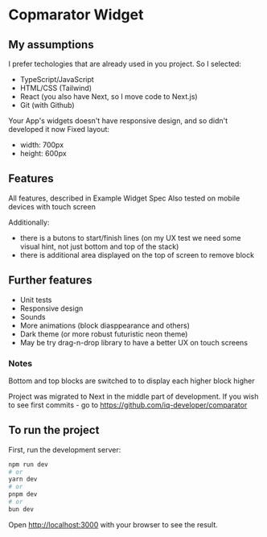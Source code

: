 # Copmarator Widget

## My assumptions

I prefer techologies that are already used in you project.
So I selected:

- TypeScript/JavaScript
- HTML/CSS (Tailwind)
- React (you also have Next, so I move code to Next.js)
- Git (with Github)

Your App's widgets doesn't have responsive design, and so didn't developed it now
Fixed layout:

- width: 700px
- height: 600px

## Features

All features, described in Example Widget Spec
Also tested on mobile devices with touch screen

Additionally:

- there is a butons to start/finish lines (on my UX test we need some visual hint, not just bottom and top of the stack)
- there is additional area displayed on the top of screen to remove block

## Further features

- Unit tests
- Responsive design
- Sounds
- More animations (block diasppearance and others)
- Dark theme (or more robust futuristic neon theme)
- May be try drag-n-drop library to have a better UX on touch screens

### Notes

Bottom and top blocks are switched to to display each higher block higher

Project was migrated to Next in the middle part of development.
If you wish to see first commits - go to https://github.com/iq-developer/comparator

## To run the project

First, run the development server:

```bash
npm run dev
# or
yarn dev
# or
pnpm dev
# or
bun dev
```

Open [http://localhost:3000](http://localhost:3000) with your browser to see the result.
